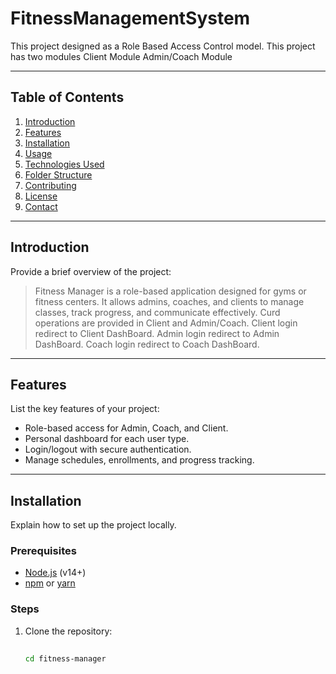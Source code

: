 # FitnessManagementSystem

This project designed as a Role Based Access Control model. This project has two modules
Client Module
Admin/Coach Module

---

## Table of Contents

1. [Introduction](#introduction)
2. [Features](#features)
3. [Installation](#installation)
4. [Usage](#usage)
5. [Technologies Used](#technologies-used)
6. [Folder Structure](#folder-structure)
7. [Contributing](#contributing)
8. [License](#license)
9. [Contact](#contact)

---

## Introduction

Provide a brief overview of the project:

> Fitness Manager is a role-based application designed for gyms or fitness centers.
>  It allows admins, coaches, and clients to manage classes, track progress, and communicate effectively.
> Curd operations are provided in Client and Admin/Coach.
> Client login redirect to Client DashBoard.
> Admin login redirect to Admin DashBoard.
> Coach login redirect to Coach DashBoard.

---

## Features

List the key features of your project:
- Role-based access for Admin, Coach, and Client.
- Personal dashboard for each user type.
- Login/logout with secure authentication.
- Manage schedules, enrollments, and progress tracking.

---

## Installation

Explain how to set up the project locally.

### Prerequisites
- [Node.js](https://nodejs.org/) (v14+)
- [npm](https://www.npmjs.com/) or [yarn](https://yarnpkg.com/)

### Steps

1. Clone the repository:
   ```bash
  
   cd fitness-manager
